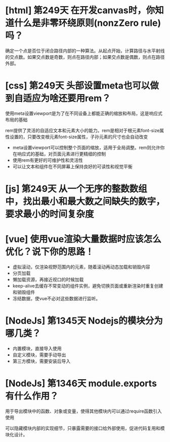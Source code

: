 # [html] 第249天 在开发canvas时，你知道什么是非零环绕原则(nonzZero rule) 吗？

确定一个点是否位于闭合路径内部的一种算法。从起点开始，计算路径与水平射线的交点数。如果交点数是奇数，则点在路径内部；如果交点数是偶数，则点在路径外部。

# [css] 第249天 头部设置meta也可以做到自适应为啥还要用rem？

使用meta设置viewport是为了在不同设备上都能正确的缩放和布局，这是响应式布局的基础

rem提供了灵活的自适应文本和元素大小的能力。rem是相对于根元素font-size属性设置的，只要改变根元素font-size属性，子孙元素的尺寸也会自动改变

- meta设置viewport可以控制整个页面的缩放，适用于全局调整。rem则允许你在响应式的基础，对页面元素进行更精细的控制
- 使用rem有更好的可维护性和灵活性
- 可以让文本和组件在不同屏幕上保持良好的可读性和视觉平衡

# [js] 第249天 从一个无序的整数数组中，找出最小和最大数之间缺失的数字，要求最小的时间复杂度

# [vue] 使用vue渲染大量数据时应该怎么优化？说下你的思路！

- 虚拟滚动，仅渲染视野范围内的元素，随着滚动再动态加载和销毁内容
- 分页加载
- 懒加载资源，再接近视口的时候加载
- keep-alive去缓存不常变动的组件实例，避免切换页面或重新渲染时重复创建和销毁组件
- 冻结数据，使vue不必对这些数据进行监听。

# [NodeJs] 第1345天 Nodejs的模块分为哪几类？

- 内置模块，直接导入使用
- 自定义模块，需要手动导出
- 第三方模块，需要安装后导入

# [NodeJs] 第1346天 module.exports有什么作用？

用于导出模块中的函数、对象或变量，使得其他模块内可以通过require函数引入使用

可以隐藏模块内部的实现细节，只暴露需要的接口给外部使用，促进代码复用和模块化设计。

